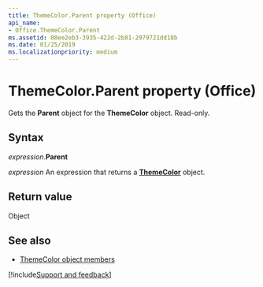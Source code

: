 ```yaml
---
title: ThemeColor.Parent property (Office)
api_name:
- Office.ThemeColor.Parent
ms.assetid: 08ee2eb3-3935-422d-2b81-2979721dd18b
ms.date: 01/25/2019
ms.localizationpriority: medium
---
```



# ThemeColor.Parent property (Office)

Gets the **Parent** object for the **ThemeColor** object. Read-only.


## Syntax

_expression_.**Parent**

_expression_ An expression that returns a **[ThemeColor](Office.ThemeColor.md)** object.


## Return value

Object


## See also

- [ThemeColor object members](overview/Library-Reference/themecolor-members-office.md)



[!include[Support and feedback](~/includes/feedback-boilerplate.md)]
